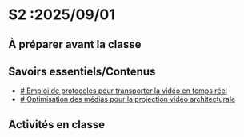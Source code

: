 # S2 :<!-- %: S2 -->2025/09/01<!-- %; -->

## À préparer avant la classe

## Savoirs essentiels/Contenus

* [ <!-- %: BLOC1_SAVOIR4  --># Emploi de protocoles pour transporter la vidéo en temps réel<!-- %; -->](../../03-savoirs/01/04/README.md)
* [ <!-- %: BLOC1_SAVOIR5  --># Optimisation des médias pour la projection vidéo architecturale<!-- %; -->](../../03-savoirs/01/05/README.md)


## Activités en classe
